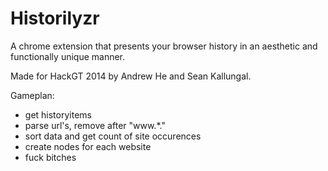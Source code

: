 Historilyzr
==========

A chrome extension that presents your browser history in an aesthetic and
functionally unique manner.

Made for HackGT 2014 by Andrew He and Sean Kallungal.

Gameplan:
- get historyitems
- parse url's, remove after "www.*."
- sort data and get count of site occurences
- create nodes for each website
- fuck bitches
